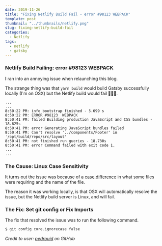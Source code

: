 ```yaml
---
date: 2019-11-26
title: "Fixing Netlify Build Fail - error #98123 WEBPACK"
template: post
thumbnail: "../thumbnails/netlify.png"
slug: fixing-netlify-build-fail
categories:
  - Netlify
tags:
  - netlify
  - gatsby
---
```


### Netlify Build Failing: error #98123 WEBPACK

I ran into an annoying issue when relaunching this blog.

The strange thing was that `yarn build` would build Gatsby successfully locally (I'm on OSX) but the Netlify build would fail 🤦🏻‍♂️.

```terminal
...
...
8:50:22 PM: info bootstrap finished - 5.699 s
8:50:22 PM: ERROR #98123  WEBPACK
8:50:41 PM: failed Building production JavaScript and CSS bundles - 18.625s
8:50:41 PM: error Generating JavaScript bundles failed
8:50:41 PM: Can't resolve '../components/Footer' in '/opt/build/repo/src/layout'
8:50:41 PM: not finished run queries - 18.730s
8:50:41 PM: error Command failed with exit code 1.
...
...
```

### The Cause: Linux Case Sensitivity

It turns out the issue was because of a [case difference](https://github.com/gatsbyjs/gatsby/issues/8205#issuecomment-421795109) in what some files were requiring and the name of the file.

The reason it was working locally, is that OSX will automatically resolve the issue, but the Netlify build server is Linux, and will fail.

### The Fix: Set git config or Fix Imports

The fix that resolved the issue was to run the following command.

```bash
$ git config core.ignorecase false
```

_Credit to user: [pedrouid](https://github.com/gatsbyjs/gatsby/issues/8205#issuecomment-444876531) on GitHub_
